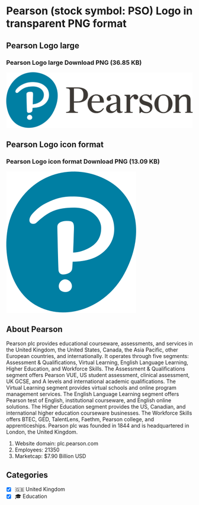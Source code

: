 # Pearson (stock symbol: PSO) Logo in transparent PNG format

## Pearson Logo large

### Pearson Logo large Download PNG (36.85 KB)

![Pearson Logo large Download PNG (36.85 KB)](/img/orig/PSO_BIG-bf5a6ba8.png)

## Pearson Logo icon format

### Pearson Logo icon format Download PNG (13.09 KB)

![Pearson Logo icon format Download PNG (13.09 KB)](/img/orig/PSO-90111d90.png)

## About Pearson

Pearson plc provides educational courseware, assessments, and services in the United Kingdom, the United States, Canada, the Asia Pacific, other European countries, and internationally. It operates through five segments: Assessment & Qualifications, Virtual Learning, English Language Learning, Higher Education, and Workforce Skills. The Assessment & Qualifications segment offers Pearson VUE, US student assessment, clinical assessment, UK GCSE, and A levels and international academic qualifications. The Virtual Learning segment provides virtual schools and online program management services. The English Language Learning segment offers Pearson test of English, institutional courseware, and English online solutions. The Higher Education segment provides the US, Canadian, and international higher education courseware businesses. The Workforce Skills offers BTEC, GED, TalentLens, Faethm, Pearson college, and apprenticeships. Pearson plc was founded in 1844 and is headquartered in London, the United Kingdom.

1. Website domain: plc.pearson.com
2. Employees: 21350
3. Marketcap: $7.90 Billion USD


## Categories
- [x] 🇬🇧 United Kingdom
- [x] 🎓 Education
